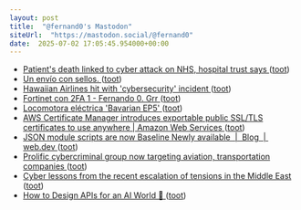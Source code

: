 ```yaml
---
layout: post
title:  "@fernand0's Mastodon"
siteUrl:  "https://mastodon.social/@fernand0"
date:  2025-07-02 17:05:45.954000+00:00
---
```

*  [Patient's death linked to cyber attack on NHS, hospital trust says ](https://news.sky.com/story/patient-death-linked-to-cyber-attack-on-nhs-hospital-trust-says-1338848) ([toot](https://mastodon.social/@fernand0/114784727593939496))
*  [Un envío con sellos. ](https://avecesunafoto.wordpress.com/2025/07/02/un-envio-con-sellos) ([toot](https://mastodon.social/@fernand0/114784583450947131))
*  [Hawaiian Airlines hit with 'cybersecurity' incident ](https://eu.usatoday.com/story/travel/news/2025/06/26/hawaiian-airlines-reports-cybersecurity-event/84376414007) ([toot](https://mastodon.social/@fernand0/114784555686133990))
*  [Fortinet con 2FA 1 - Fernando 0. Grr ](https://mastodon.social/@fernand0/114784418472831361) ([toot](https://mastodon.social/@fernand0/114784418472831361))
*  [Locomotora eléctrica 'Bavarian EP5' ](https://www.flickr.com/photos/fernand0/54616876861) ([toot](https://mastodon.social/@fernand0/114784405853480917))
*  [AWS Certificate Manager introduces exportable public SSL/TLS certificates to use anywhere \| Amazon Web Services ](https://aws.amazon.com/blogs/aws/aws-certificate-manager-introduces-exportable-public-ssl-tls-certificates-to-use-anywhere) ([toot](https://mastodon.social/@fernand0/114784320184891036))
*  [JSON module scripts are now Baseline Newly available  \|  Blog  \|  web.dev ](https://web.dev/blog/json-imports-baseline-newly-availabl) ([toot](https://mastodon.social/@fernand0/114784051587886428))
*  [Prolific cybercriminal group now targeting aviation, transportation companies ](https://www.axios.com/2025/06/27/aviation-transportation-sector-cyberattacks-scattered-spide) ([toot](https://mastodon.social/@fernand0/114783337708780593))
*  [Cyber lessons from the recent escalation of tensions in the Middle East ](https://www.scworld.com/perspective/cyber-lessons-from-the-recent-escalation-of-tensions-in-the-middle-eas) ([toot](https://mastodon.social/@fernand0/114783190520914208))
*  [How to Design APIs for an AI World 🔌 ](https://refactoring.fm/p/how-to-design-apis-for-an-ai-worl) ([toot](https://mastodon.social/@fernand0/114783003755612366))
